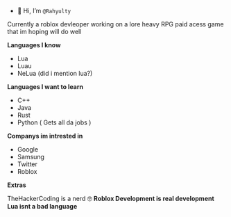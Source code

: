 - 👋 Hi, I’m ```@Rahyulty```

Currently a roblox devleoper working on a lore heavy RPG paid acess game that im hoping will do well


**Languages I know**
- Lua
- Luau
- NeLua
(did i mention lua?)

**Languages I want to learn**
- C++
- Java
- Rust
- Python ( Gets all da jobs ) 

**Companys im intrested in**
- Google 
- Samsung 
- Twitter
- Roblox

**Extras**

TheHackerCoding is a nerd 🤓
**Roblox Development is real development** 
**Lua isnt a bad language**
